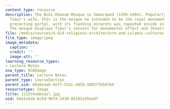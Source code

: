 ```yaml
---
content_type: resource
description: The Bibi-Khanum Mosque in Samarqand (1399-1404). Popularly named after
  Timur's wife, this is the mosque he intended to be the royal monument. Its tall
  projecting portal, with its flanking minarets was repeated inside in the qibla iwan.
  The mosque displays Timur's concern for monumental effect and theatrical arrangement.
file: /media/courses/4-614-religious-architecture-and-islamic-cultures-fall-2002/04e1cb1b6c5d9bfd243985191a35eed7_1115thumbnail.jpg
file_type: image/jpeg
image_metadata:
  caption: ''
  credit: ''
  image-alt: ''
learning_resource_types:
- Lecture Notes
ocw_type: OCWImage
parent_title: Lecture Notes
parent_type: CourseSection
parent_uid: 68abeaab-4eff-532c-e858-18d3ffb567bd
resourcetype: Image
title: 1115thumbnail.jpg
uid: 04e1cb1b-6c5d-9bfd-2439-85191a35eed7
---
```

